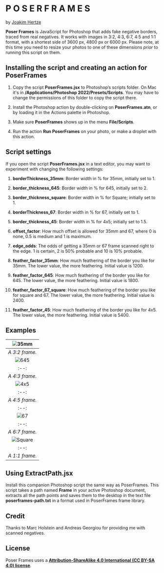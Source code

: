P O S E R  F R A M E S
======================

by [Joakim Hertze](https://www.hertze.se)

**Poser Frames** is JavaScript for Photoshop that adds fake negative borders, traced from real negatives. It works with images in 3:2, 4:3, 6:7, 4:5 and 1:1 format, with a shortest side of 3600 px, 4800 px or 6000 px. Please note, at this time you need to resize your photos to one of these dimensions *prior* to running this script on them.


Installing the script and creating an action for PoserFrames
------------------------------------------------------------

1. Copy the script **PoserFrames.jsx** to Photoshop’s scripts folder. On Mac it's in **/Applications/Photoshop 2022/Presets/Scripts**. You may have to change the permissions of this folder to copy the script there.

2. Install the Photoshop action by double-clicking on **PoserFrames.atn**, or by loading it in the Actions palette in Photoshop.

3. Make sure **PoserFrames** shows up in the menu **File/Scripts**.

4. Run the action **Run PoserFrames** on your photo, or make a droplet with this action.


Script settings
---------------

If you open the script **PoserFrames.jsx** in a text editor, you may want to experiment with changing the following settings:

1. **borderThickness_35mm**: Border width in % for 35mm, initially set to 1.

2. **border_thickness_645**: Border width in % for 645, initially set to 2.

3. **border_thickness_square**: Border width in % for Square; initially set to 1.

4. **borderThickness_67**: Border width in % for 67, initially set to 1.

5. **border_thickness_45**: Border width in % for 4x5; initially set to 1.5.

6. **offset_factor**: How much offset is allowed for 35mm and 67, where 0 is none, 0.5 is medium and 1 is maximum.

7. **edge_odds**: The odds of getting a 35mm or 67 frame scanned right to the edge. 1 is certain, 2 is 50% probable and 10 is 10% probable.

8. **feather_factor_35mm**: How much feathering of the border you like for 35mm. The lower value, the more feathering. Initial value is 1200.

9. **feather_factor_645**: How much feathering of the border you like for 645. The lower value, the more feathering. Initial value is 1800.

10. **feather_factor_67_square**: How much feathering of the border you like for square and 67. The lower value, the more feathering. Initial value is 2400.

11. **feather_factor_45**: How much feathering of the border you like for 4x5. The lower value, the more feathering. Initial value is 5400. 


Examples
--------

| ![35mm](/examples/35mm.jpg) |
|:--:|
| *A 3:2 frame.* |
| ![645](/examples/645.jpg) |
|:--:|
| *A 4:3 frame.* |
| ![4x5](/examples/4x5.jpg) |
|:--:|
| *A 4:5 frame.* |
|:--:|
| ![67](/examples/67.jpg) |
|:--:|
| *A 6:7 frame.* |
| ![Square](/examples/square.jpg) |
|:--:|
| *A 1:1 frame.* |


Using ExtractPath.jsx
---------------------

Install this companion Photoshop script the same way as PoserFrames. This script takes a path named **Frame** in your active Photoshop document, extracts all the path points and saves them to the desktop in the text file **poserframes-path.txt** in a format used in PoserFrames frame library.



Credit
------

Thanks to Marc Holstein and Andreas Georgiou for providing me with scanned negatives.


License
-------

Poser Frames uses a [**Attribution-ShareAlike 4.0 International (CC BY-SA 4.0) license**](https://creativecommons.org/licenses/by-sa/4.0/).